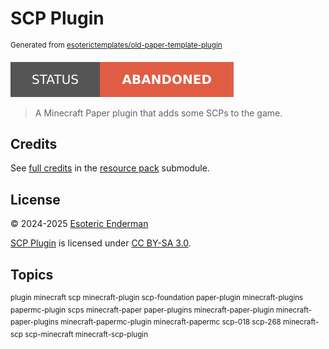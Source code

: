 # SCP Plugin

<sup>Generated from <a href="https://github.com/esoterictemplates/old-paper-template-plugin">esoterictemplates/old-paper-template-plugin</a></sup>

[![Project Status: Abandoned](./assets/images/badges/status.svg)](./)

> A Minecraft Paper plugin that adds some SCPs to the game.

## Credits

See [full credits](https://github.com/esotericenderman/scp-resource-pack/tree/main?tab=readme-ov-file#credits) in the [resource pack](https://github.com/esotericenderman/scp-resource-pack) submodule.

## License

&copy; 2024-2025 [Esoteric Enderman](https://enderman.dev)

[SCP Plugin](./) is licensed under [CC BY-SA 3.0](../LICENSE).

## Topics

<sup>plugin minecraft scp minecraft-plugin scp-foundation paper-plugin minecraft-plugins papermc-plugin scps minecraft-paper paper-plugins minecraft-paper-plugin minecraft-paper-plugins minecraft-papermc-plugin minecraft-papermc scp-018 scp-268 minecraft-scp scp-minecraft minecraft-scp-plugin</sup>
